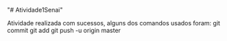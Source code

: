 "# Atividade1Senai" 

Atividade realizada com sucessos, alguns dos comandos usados foram:
git commit 
git add
git push -u origin master 
